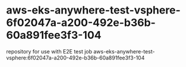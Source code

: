 # aws-eks-anywhere-test-vsphere-6f02047a-a200-492e-b36b-60a891fee3f3-104
repository for use with E2E test job aws-eks-anywhere-test-vsphere:6f02047a-a200-492e-b36b-60a891fee3f3-104
